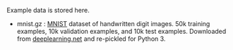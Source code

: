 Example data is stored here.

* mnist.gz : [MNIST](http://yann.lecun.com/exdb/mnist/) dataset of
handwritten digit images. 50k training examples, 10k validation examples,
and 10k test examples. Downloaded from
[deeplearning.net](http://deeplearning.net/tutorial/gettingstarted.html) and
re-pickled for Python 3.
